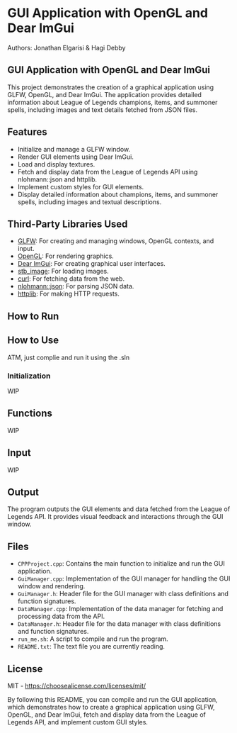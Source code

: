 # GUI Application with OpenGL and Dear ImGui

Authors: Jonathan Elgarisi & Hagi Debby

## GUI Application with OpenGL and Dear ImGui

This project demonstrates the creation of a graphical application using GLFW, OpenGL, and Dear ImGui. The application provides detailed information about League of Legends champions, items, and summoner spells, including images and text details fetched from JSON files.

## Features
- Initialize and manage a GLFW window.
- Render GUI elements using Dear ImGui.
- Load and display textures.
- Fetch and display data from the League of Legends API using nlohmann::json and httplib.
- Implement custom styles for GUI elements.
- Display detailed information about champions, items, and summoner spells, including images and textual descriptions.

## Third-Party Libraries Used
- [GLFW](https://www.glfw.org/): For creating and managing windows, OpenGL contexts, and input.
- [OpenGL](https://www.opengl.org/): For rendering graphics.
- [Dear ImGui](https://github.com/ocornut/imgui): For creating graphical user interfaces.
- [stb_image](https://github.com/nothings/stb/blob/master/stb_image.h): For loading images.
- [curl](https://curl.se/libcurl/): For fetching data from the web.
- [nlohmann::json](https://github.com/nlohmann/json): For parsing JSON data.
- [httplib](https://github.com/yhirose/cpp-httplib): For making HTTP requests.

## How to Run

## How to Use

ATM, just complie and run it using the .sln

### Initialization

WIP

## Functions

WIP

## Input

WIP

## Output

The program outputs the GUI elements and data fetched from the League of Legends API. It provides visual feedback and interactions through the GUI window.

## Files
- `CPPProject.cpp`: Contains the main function to initialize and run the GUI application.
- `GuiManager.cpp`: Implementation of the GUI manager for handling the GUI window and rendering.
- `GuiManager.h`: Header file for the GUI manager with class definitions and function signatures.
- `DataManager.cpp`: Implementation of the data manager for fetching and processing data from the API.
- `DataManager.h`: Header file for the data manager with class definitions and function signatures.
- `run_me.sh`: A script to compile and run the program.
- `README.txt`: The text file you are currently reading.

## License

MIT - https://choosealicense.com/licenses/mit/

By following this README, you can compile and run the GUI application, which demonstrates how to create a graphical application using GLFW, OpenGL, and Dear ImGui, fetch and display data from the League of Legends API, and implement custom GUI styles.